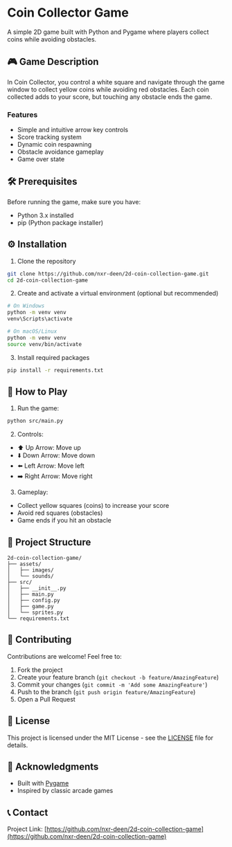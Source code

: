 # Coin Collector Game

A simple 2D game built with Python and Pygame where players collect coins while avoiding obstacles.

## 🎮 Game Description

In Coin Collector, you control a white square and navigate through the game window to collect yellow coins while avoiding red obstacles. Each coin collected adds to your score, but touching any obstacle ends the game.

### Features
- Simple and intuitive arrow key controls
- Score tracking system
- Dynamic coin respawning
- Obstacle avoidance gameplay
- Game over state

## 🛠️ Prerequisites

Before running the game, make sure you have:
- Python 3.x installed
- pip (Python package installer)

## ⚙️ Installation

1. Clone the repository
```bash
git clone https://github.com/nxr-deen/2d-coin-collection-game.git
cd 2d-coin-collection-game
```

2. Create and activate a virtual environment (optional but recommended)
```bash
# On Windows
python -m venv venv
venv\Scripts\activate

# On macOS/Linux
python -m venv venv
source venv/bin/activate
```

3. Install required packages
```bash
pip install -r requirements.txt
```

## 🎯 How to Play

1. Run the game:
```bash
python src/main.py
```

2. Controls:
- ⬆️ Up Arrow: Move up
- ⬇️ Down Arrow: Move down
- ⬅️ Left Arrow: Move left
- ➡️ Right Arrow: Move right

3. Gameplay:
- Collect yellow squares (coins) to increase your score
- Avoid red squares (obstacles)
- Game ends if you hit an obstacle

## 📁 Project Structure
```
2d-coin-collection-game/
├── assets/
│   ├── images/
│   └── sounds/
├── src/
│   ├── __init__.py
│   ├── main.py
│   ├── config.py
│   ├── game.py
│   └── sprites.py
└── requirements.txt
```

## 🤝 Contributing

Contributions are welcome! Feel free to:
1. Fork the project
2. Create your feature branch (`git checkout -b feature/AmazingFeature`)
3. Commit your changes (`git commit -m 'Add some AmazingFeature'`)
4. Push to the branch (`git push origin feature/AmazingFeature`)
5. Open a Pull Request

## 📝 License

This project is licensed under the MIT License - see the [LICENSE](LICENSE) file for details.

## 🙏 Acknowledgments

- Built with [Pygame](https://www.pygame.org/)
- Inspired by classic arcade games

## 📞 Contact

Project Link: [https://github.com/nxr-deen/2d-coin-collection-game](https://github.com/nxr-deen/2d-coin-collection-game)
